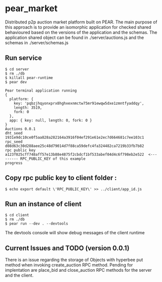 # pear_market
Distributed p2p auction market platform built on PEAR.
The main purpose of this approach is to provide an isomorphic application for checked shared behavioured based on the versions of the application and the schemas.
The application shared object can be found in ./server/auctions.js and the schemas in ./server/schemas.js


## Run service
```
$ cd server
$ rm ./db
$ killall pear-runtime
$ pear dev

Pear terminal application running
{
  platform: {
    key: 'pqbzjhqyonxprx8hghxexnmctw75mr91ewqw5dxe1zmntfyaddqy',
    length: 3519,
    fork: 0
  },
  app: { key: null, length: 0, fork: 0 }
}
Auctions 0.0.1
dht_seed  1931e9dc10ce0f5aa828a282164a3916f04ef291e61e2ec7d664681c7ee103c1
rpc_seed  d08d63c30d288aee25c48d79014d7f88ca59defc4fa324482ca7219b33fb7b82
rpc public key  a123f025cff748aff57e13b88e4875f2cbdcf1bf533abef04d4c6f798eb2e522  <--------- RPC_PUBLIC_KEY of this example
progress
```

## Copy rpc public key to client folder :

```
$ echo export default \'RPC_PUBLIC_KEY\' >> ../client/app_id.js
```

## Run an instance of client
```
$ cd client
$ rm ./db
$ pear run --dev . --devtools
```
The devtools console will show debug messages of the client runtime

## Current Issues and TODO (version 0.0.1)

There is an issue regarding the storage of Objects with hyperbee put method when invoking create_auction RPC method.
Pending for implentation are place_bid and close_auction RPC methods for the server and the client.

